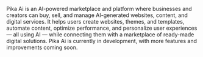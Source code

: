 Pika Ai is an AI-powered marketplace and platform where businesses and creators can buy, sell, and manage AI-generated websites, content, and digital services. It helps users create websites, themes, and templates, automate content, optimize performance, and personalize user experiences — all using AI — while connecting them with a marketplace of ready-made digital solutions. Pika Ai is currently in development, with more features and improvements coming soon.


